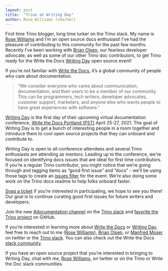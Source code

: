 ```yaml
---
layout: post
title:  "Trino at Writing Day"
author: Rose Williams (she/her)
---
```


First time Trino blogger, long time lurker on the Trino slack. My name is 
[Rose Williams](https://twitter.com/ZelWms) and I’m an open source docs enthusiast! 
I’ve had the pleasure of contributing to this community for the past few months. 
Recently I’ve been working with [Brian Olsen](https://twitter.com/bitsondatadev), our fearless 
developer advocate, as well as some of our other Trino doc contributors, to get 
Trino ready for the Write the Docs [Writing Day](https://www.writethedocs.org/conf/portland/2021/writing-day/) open source event!

If you’re not familiar with [Write the Docs](https://www.writethedocs.org), it’s
a global community of people who care about documentation. 

> “We consider everyone who cares about communication, documentation, and their
> users to be a member of our community. This can be programmers, tech writers,
> developer advocates, customer support, marketers, and anyone else who wants
> people to have great experiences with software.”

[Writing Day](https://www.writethedocs.org/conf/portland/2021/writing-day/) is
the first day of their upcoming virtual documentation conference, [Write the
Docs Portland (PST)](https://www.writethedocs.org/conf/portland/2021/) April
25-27, 2021. The goal of Writing Day is to get a bunch of interesting people in
a room together and introduce them to cool open source projects that they can
onboard and contribute to.

Writing Day is open to all conference attendees and several Trino enthusiasts are
attending as mentors. Leading up to the conference, we're focused on identifying
docs issues that are ideal for first time contributors. If you’re a regular
Trino contributor, you might notice that we’re going through and tagging items
as “good first issue” and “docs” - we’ll be using those tags to create an 
[issues filter](https://github.com/trinodb/trino/issues?q=is%3Aopen+label%3Adocs+label%3A%22good+first+issue%22) 
for the event. We’re also doing some work on the Trino docs readme to
help folks onboard faster.

[Snag a ticket](https://www.writethedocs.org/conf/portland/2021/tickets/) if
you’re interested in participating, we hope to see you there! Our goal is to
continue curating good first issues for future writers and developers. 

Join the new [#documentation channel](https://{{site.slack_fqdn}}/messages/C01TEP0HJTH) 
on the [Trino slack](./slack.html) and 
[favorite the Trino project](https://github.com/trinodb/trino/stargazers) on GitHub.

If you’re interested in learning more about [Write the Docs](https://www.writethedocs.org) 
or [Writing Day](https://www.writethedocs.org/conf/portland/2021/writing-day/), 
feel free to reach out to me ([Rose Williams](https://twitter.com/ZelWms)), 
[Brian Olsen](https://twitter.com/bitsondatadev), or 
[Manfred Moser](https://twitter.com/mosabua) on twitter or the [Trino slack](./slack.html). You 
can also check out the Write the Docs [slack community](https://www.writethedocs.org/slack/).

If you have an open source project that you’re interested in bringing to Writing
Day, chat with me, [Rose Williams](https://twitter.com/ZelWms), on twitter or 
on the Trino or Write the Doc slack communities. 

